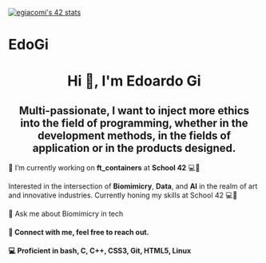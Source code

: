 [![egiacomi's 42 stats](https://badge42.vercel.app/api/v2/cle4wvyh300730fjle81kvzy1/stats?cursusId=21&coalitionId=45)](https://github.com/JaeSeoKim/badge42)

# EdoGi
<h1 align="center">Hi 👋, I'm Edoardo Gi</h1>
<h2 align="center">Multi-passionate, I want to inject more ethics into the field of programming, whether in the development methods, in the fields of application or in the products designed.</h2>

🔭 I’m currently working on **ft_containers** at **School 42** 💻🚀

Interested in the intersection of **Biomimicry**, **Data**, and **AI** in the realm of art and innovative industries. Currently honing my skills at School 42 💻🚀


💬 Ask me about Biomimicry in tech

<h4 align="left">🔗 Connect with me, feel free to reach out.</h4>
<p align="left">
</p>

<h4 align="left">💻 Proficient in bash, C, C++, CSS3, Git, HTML5, Linux</h4>
